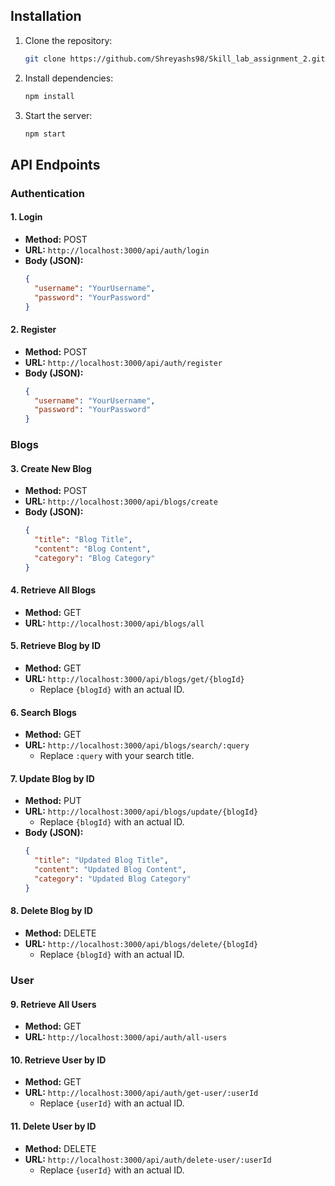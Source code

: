 ## Installation

1. Clone the repository:

   ```bash
   git clone https://github.com/Shreyashs98/Skill_lab_assignment_2.git
   ```

2. Install dependencies:

   ```bash
   npm install
   ```

3. Start the server:

   ```bash
   npm start
   ```

## API Endpoints

### Authentication

#### 1. Login

- **Method:** POST
- **URL:** `http://localhost:3000/api/auth/login`
- **Body (JSON):**
  ```json
  {
    "username": "YourUsername",
    "password": "YourPassword"
  }
  ```

#### 2. Register

- **Method:** POST
- **URL:** `http://localhost:3000/api/auth/register`
- **Body (JSON):**
  ```json
  {
    "username": "YourUsername",
    "password": "YourPassword"
  }
  ```

### Blogs

#### 3. Create New Blog

- **Method:** POST
- **URL:** `http://localhost:3000/api/blogs/create`
- **Body (JSON):**
  ```json
  {
    "title": "Blog Title",
    "content": "Blog Content",
    "category": "Blog Category"
  }
  ```

#### 4. Retrieve All Blogs

- **Method:** GET
- **URL:** `http://localhost:3000/api/blogs/all`

#### 5. Retrieve Blog by ID

- **Method:** GET
- **URL:** `http://localhost:3000/api/blogs/get/{blogId}`
  - Replace `{blogId}` with an actual ID.

#### 6. Search Blogs

- **Method:** GET
- **URL:** `http://localhost:3000/api/blogs/search/:query`
  - Replace `:query` with your search title.

#### 7. Update Blog by ID

- **Method:** PUT
- **URL:** `http://localhost:3000/api/blogs/update/{blogId}`
  - Replace `{blogId}` with an actual ID.
- **Body (JSON):**
  ```json
  {
    "title": "Updated Blog Title",
    "content": "Updated Blog Content",
    "category": "Updated Blog Category"
  }
  ```

#### 8. Delete Blog by ID

- **Method:** DELETE
- **URL:** `http://localhost:3000/api/blogs/delete/{blogId}`
  - Replace `{blogId}` with an actual ID.

### User

#### 9. Retrieve All Users

- **Method:** GET
- **URL:** `http://localhost:3000/api/auth/all-users`

#### 10. Retrieve User by ID

- **Method:** GET
- **URL:** `http://localhost:3000/api/auth/get-user/:userId`
  - Replace `{userId}` with an actual ID.

#### 11. Delete User by ID

- **Method:** DELETE
- **URL:** `http://localhost:3000/api/auth/delete-user/:userId`
  - Replace `{userId}` with an actual ID.
```

